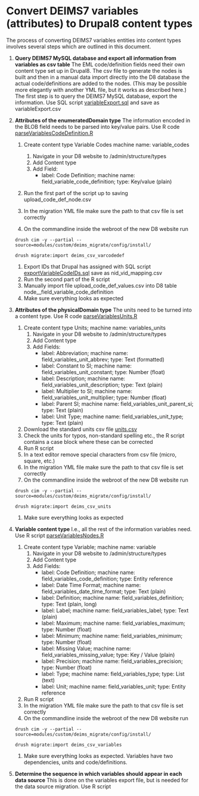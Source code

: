 # Convert DEIMS7 variables (attributes) to Drupal8 content types

The process of converting DEIMS7 variables entities into content types involves several steps which are outlined in this document.  

1. __Query DEIMS7 MySQL database and export all information from variables as csv table__ The EML code/definition fields need their own content type set up in Drupal8.  The csv file to generate the nodes is built and then in a manual data import directly into the D8 database the actual code/definitions are added to the nodes. (This may be possible more elegantly with another YML file, but it works as described here.) The first step is to query the DEIMS7 MySQL database, export the information. Use SQL script   [variableExport.sql](https://github.com/lter/Deims7-8-Migration/blob/master/SQLexport_queries/variableExport.sql) and save as variableExport.csv

1. __Attributes of the enumeratedDomain type__ The information encoded in the BLOB field needs to be parsed into key/value pairs. Use R code [parseVariablesCodeDefinition.R](https://github.com/lter/Deims7-8-Migration/blob/master/R%20scripts/parseVariablesCodeDefinition.R)
    1. Create content type Variable Codes machine name: variable_codes
    	1. Navigate in your D8 website to /admin/structure/types
    	1. Add Content type
    	1. Add Field: 
    		* label: Code Definition; machine name: field_variable_code_definition; type: Key/value (plain)
    	
    1. Run the first part of the script up to saving upload_code_def_node.csv
    1. In the migration YML file make sure the path to that csv file is set correctly
    1. On the commandline inside the webroot of the new D8 website run 
    
    `drush cim -y --partial --source=modules/custom/deims_migrate/config/install/`
 
    `drush migrate:import deims_csv_varcodedef`
    
    1. Export IDs that Drupal has assigned with SQL script [exportVariableCodeIDs.sql](https://github.com/lter/Deims7-8-Migration/blob/master/SQLexport_queries/exportVariableCodeIDs.sql) save as nid_vid_mapping.csv
    1. Run the second part of the R script
    1. Manually import file upload_code_def_values.csv into D8 table node__field_variable_code_definition
    1. Make sure everything looks as expected
    
1. __Attributes of the physicalDomain type__ The units need to be turned into a content type. Use R code [parseVariablesUnits.R](https://github.com/lter/Deims7-8-Migration/blob/master/R%20scripts/parseVariablesUnits.R)
	1. Create content type Units; machine name: variables_units
    	1. Navigate in your D8 website to /admin/structure/types
    	1. Add Content type
    	1. Add Fields: 
    		* label: Abbreviation; machine name: field_variables_unit_abbrev; type: Text (formatted)
    		* label: Constant to SI; machine name: field_variables_unit_constant; type: Number (float)
    		* label: Description; machine name: field_variables_unit_description; type: Text (plain)
    		* label: Multiplier to SI; machine name: field_variables_unit_multiplier; type: Number (float)
    		* label: Parent SI; machine name: field_variables_unit_parent_si; type: Text (plain)
    		* label: Unit Type; machine name: field_variables_unit_type; type: Text (plain)
    1. Download the standard units csv file [units.csv](https://github.com/lter/Deims7-8-Migration/blob/master/data/units.csv)
    1. Check the units for typos, non-standard spelling etc., the R script contains a case block where these can be corrected
    1. Run R script 
    1. In a text editor remove special characters from csv file (micro, square, etc.)
    1. In the migration YML file make sure the path to that csv file is set correctly
    1. On the commandline inside the webroot of the new D8 website run 
    
    `drush cim -y --partial --source=modules/custom/deims_migrate/config/install/`
 
    `drush migrate:import deims_csv_units`
    
    1. Make sure everything looks as expected
    
1. __Variable content type__ I.e., all the rest of the information variables need. Use R script [parseVariablesNodes.R](https://github.com/lter/Deims7-8-Migration/blob/master/R%20scripts/parseVariablesNodes.R)
	1. Create content type Variable; machine name: variable 
    	1. Navigate in your D8 website to /admin/structure/types
    	1. Add Content type
    	1. Add Fields: 
    		* label: Code Definition; machine name: 	field_variables_code_definition; type: 	Entity reference
    		* label: Date Time Format; machine name: 	field_variables_date_time_format; type: 	Text (plain)
    		* label: Definition; machine name: 	field_variables_definition; type: 	Text (plain, long)
    		* label: Label; machine name: 	field_variables_label; type: 	Text (plain)
    		* label: Maximum; machine name: 	field_variables_maximum; type: 	Number (float)
    		* label: Minimum; machine name: 	field_variables_minimum; type: 	Number (float)
    		* label: Missing Value; machine name: 	field_variables_missing_value; type: 	Key / Value (plain)
    		* label: Precision; machine name: 	field_variables_precision; type: 	Number (float)
    		* label: Type; machine name: 	field_variables_type; type: 	List (text)
    		* label: Unit; machine name: 	field_variables_unit; type: 	Entity reference
    1. Run R script
    1. In the migration YML file make sure the path to that csv file is set correctly
    1. On the commandline inside the webroot of the new D8 website run 
    
    `drush cim -y --partial --source=modules/custom/deims_migrate/config/install/`
 
    `drush migrate:import deims_csv_variables`
    
    1. Make sure everything looks as expected. Variables have two dependencies, units and code/definitions.
    
1. __Determine the sequence in which variables should appear in each data source__ This is done on the variables export file, but is needed for the data source migration. Use R script []()